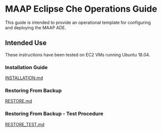# MAAP Eclipse Che Operations Guide

This guide is intended to provide an operational template for configuring and deploying the MAAP ADE.

## Intended Use

These instructions have been tested on EC2 VMs running Ubuntu 18.04. 

### Installation Guide

[INSTALLATION.md](INSTALLATION.md)

### Restoring From Backup

[RESTORE.md](RESTORE.md)

### Restoring From Backup - Test Procedure

[RESTORE_TEST.md](RESTORE_TEST.md)
